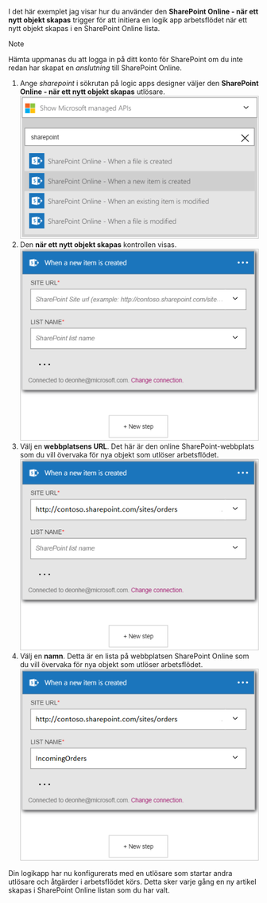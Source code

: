 I det här exemplet jag visar hur du använder den **SharePoint Online - när ett nytt objekt skapas** trigger för att initiera en logik app arbetsflödet när ett nytt objekt skapas i en SharePoint Online lista.

> [!NOTE]
> Hämta uppmanas du att logga in på ditt konto för SharePoint om du inte redan har skapat en *anslutning* till SharePoint Online.  
> 
> 

1. Ange *sharepoint* i sökrutan på logic apps designer väljer den **SharePoint Online - när ett nytt objekt skapas** utlösare.  
   ![SharePoint online utlösande bilden ](./media/connectors-create-api-sharepointonline/trigger-1.png)  
2. Den **när ett nytt objekt skapas** kontrollen visas.  
   ![Bild 2 till SharePoint online-utlösare](./media/connectors-create-api-sharepointonline/trigger-2.png)   
3. Välj en **webbplatsens URL**. Det här är den online SharePoint-webbplats som du vill övervaka för nya objekt som utlöser arbetsflödet.  
   ![Bild 3 till SharePoint online-utlösare](./media/connectors-create-api-sharepointonline/trigger-3.png)   
4. Välj en **namn**. Detta är en lista på webbplatsen SharePoint Online som du vill övervaka för nya objekt som utlöser arbetsflödet.  
   ![Bild 4 till SharePoint online-utlösare](./media/connectors-create-api-sharepointonline/trigger-4.png)   

Din logikapp har nu konfigurerats med en utlösare som startar andra utlösare och åtgärder i arbetsflödet körs. Detta sker varje gång en ny artikel skapas i SharePoint Online listan som du har valt.  

